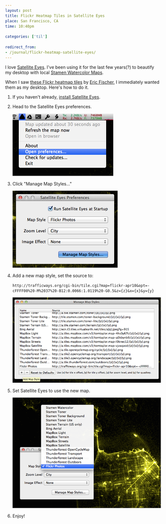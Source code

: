 ```yaml
---
layout: post
title: Flickr Heatmap Tiles in Satellite Eyes
place: San Francisco, CA
time: 10:40pm

categories: ['til']

redirect_from:
- /journal/flickr-heatmap-satellite-eyes/
---
```


I love [Satellite Eyes](http://satelliteeyes.tomtaylor.co.uk/). I've been using it for the last few years(?) to beautify my desktop with local [Stamen Watercolor Maps](http://maps.stamen.com/#watercolor/).

When I saw [these Flickr heatmap tiles](http://trafficways.org/darkbase.html#12/37.7675/-122.4558/flickr-apr10/nobase/12/0.0066/1.0119/0.5/twos/antialias/nogps/mercator/-cFFFF00) by [Eric Fischer](https://www.flickr.com/photos/walkingsf), I immediately wanted them as my desktop. Here's how to do it.

1.	If you haven't already, [install Satellite Eyes](http://satelliteeyes.tomtaylor.co.uk/).
2.	Head to the Satellite Eyes preferences.
	
	![Sattelite Eyes Menu](/images/seyes_menu.png "Sattelite Eyes Menu")
	
3.	Click "Manage Map Styles..."
	
	![Sattelite Eyes Preferences](/images/seyes_prefs.png "Sattelite Eyes Preferences")
	
4.	Add a new map style, set the source to:
	
	`http://trafficways.org/cgi-bin/tile.cgi?map=flickr-apr10&opt=-cFFFF00%20-M%2037%20-B12:0.0066:1.0119%20-G0.5&z={z}&x={x}&y={y}`
	
	![Sattelite Eyes Map Styles](/images/seyes_add_map.png "Sattelite Eyes Map Styles")
	
5.	Set Satellite Eyes to use the new map.
	
	![Sattelite Eyes Select Map](/images/seyes_select_map.png "Sattelite Eyes Select Map")
	
6.	Enjoy!